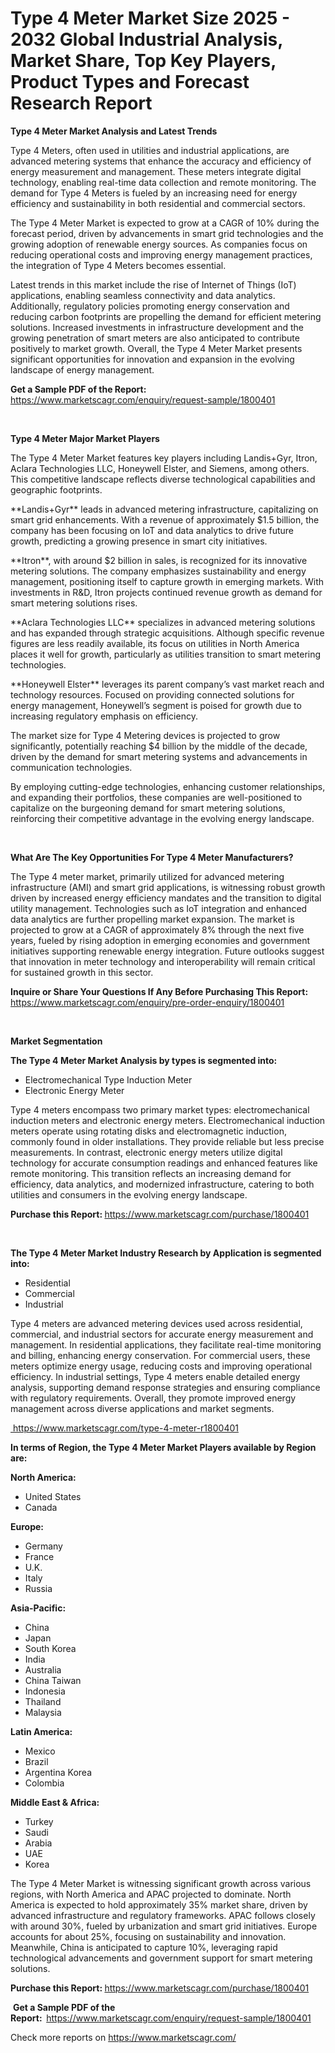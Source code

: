 <p><h1>Type 4 Meter Market Size 2025 - 2032 Global Industrial Analysis, Market Share, Top Key Players, Product Types and Forecast Research Report</h1></p><p><strong>Type 4 Meter Market Analysis and Latest Trends</strong></p>
<p><p>Type 4 Meters, often used in utilities and industrial applications, are advanced metering systems that enhance the accuracy and efficiency of energy measurement and management. These meters integrate digital technology, enabling real-time data collection and remote monitoring. The demand for Type 4 Meters is fueled by an increasing need for energy efficiency and sustainability in both residential and commercial sectors.</p><p>The Type 4 Meter Market is expected to grow at a CAGR of 10% during the forecast period, driven by advancements in smart grid technologies and the growing adoption of renewable energy sources. As companies focus on reducing operational costs and improving energy management practices, the integration of Type 4 Meters becomes essential.</p><p>Latest trends in this market include the rise of Internet of Things (IoT) applications, enabling seamless connectivity and data analytics. Additionally, regulatory policies promoting energy conservation and reducing carbon footprints are propelling the demand for efficient metering solutions. Increased investments in infrastructure development and the growing penetration of smart meters are also anticipated to contribute positively to market growth. Overall, the Type 4 Meter Market presents significant opportunities for innovation and expansion in the evolving landscape of energy management.</p></p>
<p><strong>Get a Sample PDF of the Report:&nbsp;</strong> <a href="https://www.marketscagr.com/enquiry/request-sample/1800401?utm_campaign=2265&utm_medium=2&utm_source=Github&utm_content=ia&utm_term=19022025&utm_id=type-4-meter">https://www.marketscagr.com/enquiry/request-sample/1800401</a></p>
<p>&nbsp;</p>
<p><strong>Type 4 Meter Major Market Players</strong></p>
<p><p>The Type 4 Meter Market features key players including Landis+Gyr, Itron, Aclara Technologies LLC, Honeywell Elster, and Siemens, among others. This competitive landscape reflects diverse technological capabilities and geographic footprints.</p><p>**Landis+Gyr** leads in advanced metering infrastructure, capitalizing on smart grid enhancements. With a revenue of approximately $1.5 billion, the company has been focusing on IoT and data analytics to drive future growth, predicting a growing presence in smart city initiatives.</p><p>**Itron**, with around $2 billion in sales, is recognized for its innovative metering solutions. The company emphasizes sustainability and energy management, positioning itself to capture growth in emerging markets. With investments in R&D, Itron projects continued revenue growth as demand for smart metering solutions rises.</p><p>**Aclara Technologies LLC** specializes in advanced metering solutions and has expanded through strategic acquisitions. Although specific revenue figures are less readily available, its focus on utilities in North America places it well for growth, particularly as utilities transition to smart metering technologies.</p><p>**Honeywell Elster** leverages its parent company’s vast market reach and technology resources. Focused on providing connected solutions for energy management, Honeywell’s segment is poised for growth due to increasing regulatory emphasis on efficiency.</p><p>The market size for Type 4 Metering devices is projected to grow significantly, potentially reaching $4 billion by the middle of the decade, driven by the demand for smart metering systems and advancements in communication technologies.</p><p>By employing cutting-edge technologies, enhancing customer relationships, and expanding their portfolios, these companies are well-positioned to capitalize on the burgeoning demand for smart metering solutions, reinforcing their competitive advantage in the evolving energy landscape.</p></p>
<p>&nbsp;</p>
<p><strong>What Are The Key Opportunities For Type 4 Meter Manufacturers?</strong></p>
<p><p>The Type 4 meter market, primarily utilized for advanced metering infrastructure (AMI) and smart grid applications, is witnessing robust growth driven by increased energy efficiency mandates and the transition to digital utility management. Technologies such as IoT integration and enhanced data analytics are further propelling market expansion. The market is projected to grow at a CAGR of approximately 8% through the next five years, fueled by rising adoption in emerging economies and government initiatives supporting renewable energy integration. Future outlooks suggest that innovation in meter technology and interoperability will remain critical for sustained growth in this sector.</p></p>
<p><strong>Inquire or Share Your Questions If Any Before Purchasing This Report:</strong> <a href="https://www.marketscagr.com/enquiry/pre-order-enquiry/1800401?utm_campaign=2265&utm_medium=2&utm_source=Github&utm_content=ia&utm_term=19022025&utm_id=type-4-meter">https://www.marketscagr.com/enquiry/pre-order-enquiry/1800401</a></p>
<p>&nbsp;</p>
<p><strong>Market Segmentation</strong></p>
<p><strong>The Type 4 Meter Market Analysis by types is segmented into:</strong></p>
<p><ul><li>Electromechanical Type Induction Meter</li><li>Electronic Energy Meter</li></ul></p>
<p><p>Type 4 meters encompass two primary market types: electromechanical induction meters and electronic energy meters. Electromechanical induction meters operate using rotating disks and electromagnetic induction, commonly found in older installations. They provide reliable but less precise measurements. In contrast, electronic energy meters utilize digital technology for accurate consumption readings and enhanced features like remote monitoring. This transition reflects an increasing demand for efficiency, data analytics, and modernized infrastructure, catering to both utilities and consumers in the evolving energy landscape.</p></p>
<p><strong>Purchase this Report:&nbsp;</strong><a href="https://www.marketscagr.com/purchase/1800401?utm_campaign=2265&utm_medium=2&utm_source=Github&utm_content=ia&utm_term=19022025&utm_id=type-4-meter">https://www.marketscagr.com/purchase/1800401</a></p>
<p>&nbsp;</p>
<p><strong>The Type 4 Meter Market Industry Research by Application is segmented into:</strong></p>
<p><ul><li>Residential</li><li>Commercial</li><li>Industrial</li></ul></p>
<p><p>Type 4 meters are advanced metering devices used across residential, commercial, and industrial sectors for accurate energy measurement and management. In residential applications, they facilitate real-time monitoring and billing, enhancing energy conservation. For commercial users, these meters optimize energy usage, reducing costs and improving operational efficiency. In industrial settings, Type 4 meters enable detailed energy analysis, supporting demand response strategies and ensuring compliance with regulatory requirements. Overall, they promote improved energy management across diverse applications and market segments.</p></p>
<p><a href="https://www.marketscagr.com/type-4-meter-r1800401?utm_campaign=2265&utm_medium=2&utm_source=Github&utm_content=ia&utm_term=19022025&utm_id=type-4-meter">&nbsp;https://www.marketscagr.com/type-4-meter-r1800401</a></p>
<p><strong>In terms of Region, the Type 4 Meter Market Players available by Region are:</strong></p>
<p>
    <p> <strong> North America: </strong>
        <ul>
            <li>United States</li>
            <li>Canada</li>
        </ul>
        </p> 
    <p> <strong> Europe: </strong>
        <ul>
            <li>Germany</li>
            <li>France</li>
            <li>U.K.</li>
            <li>Italy</li>
            <li>Russia</li>
        </ul>
        </p> 
    <p> <strong> Asia-Pacific: </strong>
        <ul>
            <li>China</li>
            <li>Japan</li>
            <li>South Korea</li>
            <li>India</li>
            <li>Australia</li>
            <li>China Taiwan</li>
            <li>Indonesia</li>
            <li>Thailand</li>
            <li>Malaysia</li>
        </ul>
        </p> 
    <p> <strong> Latin America: </strong>
        <ul>
            <li>Mexico</li>
            <li>Brazil</li>
            <li>Argentina Korea</li>
            <li>Colombia</li>
        </ul>
        </p> 
    <p> <strong> Middle East & Africa: </strong>
        <ul>
            <li>Turkey</li>
            <li>Saudi</li>
            <li>Arabia</li>
            <li>UAE</li>
            <li>Korea</li>
        </ul>
    </p>
    </p>
<p><p>The Type 4 Meter Market is witnessing significant growth across various regions, with North America and APAC projected to dominate. North America is expected to hold approximately 35% market share, driven by advanced infrastructure and regulatory frameworks. APAC follows closely with around 30%, fueled by urbanization and smart grid initiatives. Europe accounts for about 25%, focusing on sustainability and innovation. Meanwhile, China is anticipated to capture 10%, leveraging rapid technological advancements and government support for smart metering solutions.</p></p>
<p><strong>Purchase this Report: </strong><a href="https://www.marketscagr.com/purchase/1800401?utm_campaign=2265&utm_medium=2&utm_source=Github&utm_content=ia&utm_term=19022025&utm_id=type-4-meter">https://www.marketscagr.com/purchase/1800401</a></p>
<p>&nbsp;<strong>Get a Sample PDF of the Report:&nbsp;&nbsp;</strong><a href="https://www.marketscagr.com/enquiry/request-sample/1800401?utm_campaign=2265&utm_medium=2&utm_source=Github&utm_content=ia&utm_term=19022025&utm_id=type-4-meter">https://www.marketscagr.com/enquiry/request-sample/1800401</a></p>
<p><strong></strong></p>
<p>Check more reports on <a href="https://www.marketscagr.com/?utm_campaign=2265&utm_medium=2&utm_source=Github&utm_content=ia&utm_term=19022025&utm_id=type-4-meter">https://www.marketscagr.com/</a></p>